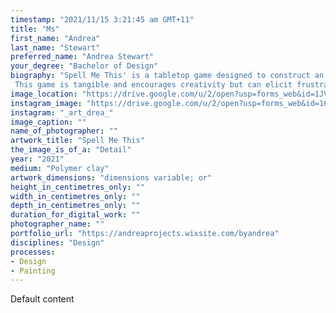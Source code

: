 ```yaml
---
timestamp: "2021/11/15 3:21:45 am GMT+11"
title: "Ms"
first_name: "Andrea"
last_name: "Stewart"
preferred_name: "Andrea Stewart"
your_degree: "Bachelor of Design"
biography: "Spell Me This' is a tabletop game designed to construct an experience which challenges the normalized ways of decoding language. Education pathways which normalize neurotypical literacy comprehension have led to the stigmatization of learning differences and the underdiagnoses of Dyslexia in Australia. 'Spell Me This' aims to place neurotypical learners into a framework which challenges their process of decoding language. By using gamification 'Spell Me This' evokes an empathetic response in its players by challenging them to decode language in frameworks which do not cater for their cognitive comprehension of letter forms, mirroring the experience of students with a learning difference. 
 This game is tangible and encourages creativity but can elicit frustration which builds a personal understanding of the difficulties of learning in a system which does not support your literary comprehension processes."
image_location: "https://drive.google.com/u/2/open?usp=forms_web&id=1JVnnsCz7VGpaoIFpJWCy4QGlH1eZCTx9"
instagram_image: "https://drive.google.com/u/2/open?usp=forms_web&id=1698W6sr_j-ctdZQKyLRCDL86RNOcYgq5"
instagram: "_art_drea_"
image_caption: ""
name_of_photographer: ""
artwork_title: "Spell Me This"
the_image_is_of_a: "Detail"
year: "2021"
medium: "Polymer clay"
artwork_dimensions: "dimensions variable; or"
height_in_centimetres_only: ""
width_in_centimetres_only: ""
depth_in_centimetres_only: ""
duration_for_digital_work: ""
photographer_name: ""
portfolio_url: "https://andreaprojects.wixsite.com/byandrea"
disciplines: "Design"
processes:
- Design
- Painting
---
```


Default content